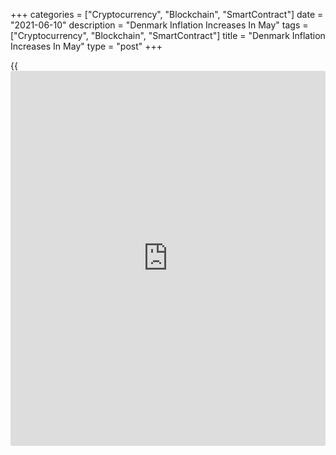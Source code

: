 +++
categories = ["Cryptocurrency", "Blockchain", "SmartContract"]
date = "2021-06-10"
description = "Denmark Inflation Increases In May"
tags = ["Cryptocurrency", "Blockchain", "SmartContract"]
title = "Denmark Inflation Increases In May"
type = "post"
+++

{{<iframe id="large-banner" src="https://www.bounty.group/#slide=15.0" width="100%" height="600" scrolling="no" style="border: 0px solid rgb(216, 221, 230); border-radius: 3px;">}}

Denmark's consumer price inflation rises in May and total trade surplus
increased in March, data from Statistics Denmark showed on Monday.

The consumer price index rose 1.7 percent year-on-year in May, following
a 1.5 percent increase in April.

The consumer price index for May is affected by Covid-19, as the drop in
price observations remained larger than normal, the agency said.

Prices for alcoholic beverages and tobacco increased the most by 15.4
percent in May, mainly due to higher prices for tobacco.

Prices for transport rose 4.8 percent and those of education increased
by 3.5 percent.

Core inflation, which excludes prices of energy and fresh food, rose to
1.3 percent in May from 0.9 percent in April.

For comments and feedback [contact](https://www.playgroundfx.com/contact/): editorial@rtt[news](https://www.letsplayfx.com/blog/forex-news-website/).com

[Economic News][1]

 **What parts of the world are seeing the best (and worst) economic
performances lately? Click[here][2] to check out our [Econ Scorecard][2]
and find out! See up-to-the-moment [ranking](https://www.playgroundfx.com/blog/crypto-exchange-ranking/)s for the best and worst
performers in [GDP][3], [unemployment rate][4], [inflation][5] and much
more.**

   1. www.rtt[news](https://www.letsplayfx.com/blog/forex-news-website/).com/Content/EconomicNews.aspx
   2. www.rtt[news](https://www.letsplayfx.com/blog/forex-news-website/).com/economic-scorecard/world-rank/unemployment-rate/highest-performance.aspx
   3. www.rtt[news](https://www.letsplayfx.com/blog/forex-news-website/).com/economic-scorecard/world-rank/GDP/highest-performance.aspx
   4. www.rtt[news](https://www.letsplayfx.com/blog/forex-news-website/).com/economic-scorecard/world-rank/unemployment-rate/lowest-performance.aspx
   5. www.rtt[news](https://www.letsplayfx.com/blog/forex-news-website/).com/economic-scorecard/world-rank/CPI/highest-performance.aspx